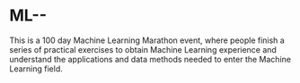 # ML--
This is a 100 day Machine Learning Marathon event, where people finish a series of practical exercises to obtain Machine Learning experience
and understand the applications and data methods needed to enter the Machine Learning field.
